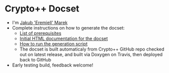 Crypto++ Docset
=======================

* I'm [Jakub 'Eremiell' Marek](https://twitter.com/Eremiell)
* Complete instructions on how to generate the docset:
  * [List of prerequisites](https://github.com/Eremiell/doxydash/blob/Crypto++/Brewfile)
  * [Initial HTML documentation for the docset](https://github.com/weidai11/cryptopp/tree/CRYPTOPP_7_0_0)
  * [How to run the generation script](https://github.com/Eremiell/doxydash/blob/Crypto++/.travis.yml)
  * The docset is built automaticaly from Crypto++ GitHub repo checked out on latest release, and built via Doxygen on Travis, then deployed back to GitHub
* Early testing build, feedback welcome!